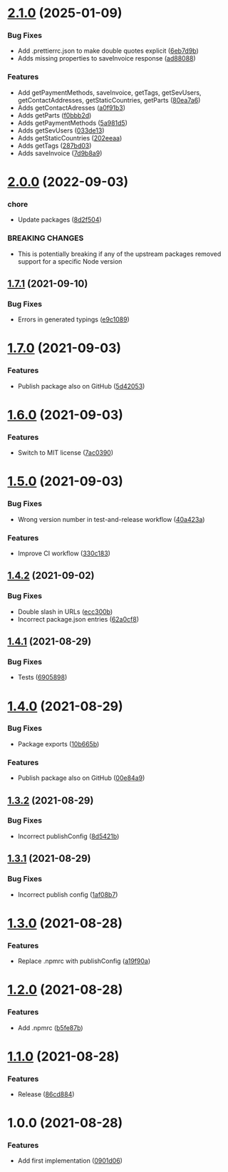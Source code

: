 # [2.1.0](https://github.com/peerigon/sevdesk/compare/v2.0.0...v2.1.0) (2025-01-09)


### Bug Fixes

* Add .prettierrc.json to make double quotes explicit ([6eb7d9b](https://github.com/peerigon/sevdesk/commit/6eb7d9bc28788f88c4fe1b6d038c276ba4ba1e6c))
* Adds missing properties to saveInvoice response ([ad88088](https://github.com/peerigon/sevdesk/commit/ad88088b8fb802b0bb003c754de8c97ae67e508d))


### Features

* Add getPaymentMethods, saveInvoice, getTags, getSevUsers, getContactAddresses, getStaticCountries, getParts ([80ea7a6](https://github.com/peerigon/sevdesk/commit/80ea7a62b586eccae75e6b9504f10540f65ac599))
* Adds getContactAdresses ([a0f91b3](https://github.com/peerigon/sevdesk/commit/a0f91b33deb0dcd9f25f5e93134581646904f927))
* Adds getParts ([f0bbb2d](https://github.com/peerigon/sevdesk/commit/f0bbb2d5ded7ad9c5ad7f679778d655721d665bb))
* Adds getPaymentMethods ([5a981d5](https://github.com/peerigon/sevdesk/commit/5a981d51c9d5b9c231791478292820e13b44c959))
* Adds getSevUsers ([033de13](https://github.com/peerigon/sevdesk/commit/033de13c4c6c59a8a88558400fb6ed6ca3443e95))
* Adds getStaticCountries ([202eeaa](https://github.com/peerigon/sevdesk/commit/202eeaa515d27d195438f7b8c5c62f030354b985))
* Adds getTags ([287bd03](https://github.com/peerigon/sevdesk/commit/287bd03248ee78ee60af0d39f908e3bcf2e0725e))
* Adds saveInvoice ([7d9b8a9](https://github.com/peerigon/sevdesk/commit/7d9b8a94981730649e7c504615fe2895aff42437))

# [2.0.0](https://github.com/peerigon/sevdesk/compare/v1.7.1...v2.0.0) (2022-09-03)


### chore

* Update packages ([8d2f504](https://github.com/peerigon/sevdesk/commit/8d2f504fc19a3c11b0d13ecab9dd54d20d0c26a1))


### BREAKING CHANGES

* This is potentially breaking if any of the upstream packages removed support for a specific Node version

## [1.7.1](https://github.com/peerigon/sevdesk/compare/v1.7.0...v1.7.1) (2021-09-10)


### Bug Fixes

* Errors in generated typings ([e9c1089](https://github.com/peerigon/sevdesk/commit/e9c1089f7770f0d8e17bcb6e22941e4d406995e2))

# [1.7.0](https://github.com/peerigon/sevdesk/compare/v1.6.0...v1.7.0) (2021-09-03)


### Features

* Publish package also on GitHub ([5d42053](https://github.com/peerigon/sevdesk/commit/5d420531d2fb82fe9a19166461b28207f3199d09))

# [1.6.0](https://github.com/peerigon/sevdesk/compare/v1.5.0...v1.6.0) (2021-09-03)


### Features

* Switch to MIT license ([7ac0390](https://github.com/peerigon/sevdesk/commit/7ac0390d5e4423a506e482fa11f2b8c668eb60c7))

# [1.5.0](https://github.com/peerigon/sevdesk/compare/v1.4.2...v1.5.0) (2021-09-03)


### Bug Fixes

* Wrong version number in test-and-release workflow ([40a423a](https://github.com/peerigon/sevdesk/commit/40a423a9fea5703b1967f84d2168912318e6e2f8))


### Features

* Improve CI workflow ([330c183](https://github.com/peerigon/sevdesk/commit/330c183ea58ea48e29b2e084971398e37e620db3))

## [1.4.2](https://github.com/peerigon/sevdesk/compare/v1.4.1...v1.4.2) (2021-09-02)


### Bug Fixes

* Double slash in URLs ([ecc300b](https://github.com/peerigon/sevdesk/commit/ecc300b67d0721b24bd0fddab2f08b0d8af21fbf))
* Incorrect package.json entries ([62a0cf8](https://github.com/peerigon/sevdesk/commit/62a0cf8d555ff1fd49f11e0aa76dc85c6586f91c))

## [1.4.1](https://github.com/peerigon/sevdesk/compare/v1.4.0...v1.4.1) (2021-08-29)


### Bug Fixes

* Tests ([6905898](https://github.com/peerigon/sevdesk/commit/6905898a3c93ebf5607b427b06cb130727c284e6))

# [1.4.0](https://github.com/peerigon/sevdesk/compare/v1.3.2...v1.4.0) (2021-08-29)


### Bug Fixes

* Package exports ([10b665b](https://github.com/peerigon/sevdesk/commit/10b665baaf543647bc7e945538170123a4ad8cee))


### Features

* Publish package also on GitHub ([00e84a9](https://github.com/peerigon/sevdesk/commit/00e84a9d71ec6c8cd4a5e64a985fc51901fd8950))

## [1.3.2](https://github.com/peerigon/sevdesk/compare/v1.3.1...v1.3.2) (2021-08-29)


### Bug Fixes

* Incorrect publishConfig ([8d5421b](https://github.com/peerigon/sevdesk/commit/8d5421b17cf9169201a1cc73f873f8c390922fd6))

## [1.3.1](https://github.com/peerigon/sevdesk/compare/v1.3.0...v1.3.1) (2021-08-29)


### Bug Fixes

* Incorrect publish config ([1af08b7](https://github.com/peerigon/sevdesk/commit/1af08b7096dc8b0ac768dd2a64ac092f0627b98e))

# [1.3.0](https://github.com/peerigon/sevdesk/compare/v1.2.0...v1.3.0) (2021-08-28)


### Features

* Replace .npmrc with publishConfig ([a19f90a](https://github.com/peerigon/sevdesk/commit/a19f90a2260a9785ca11dfe29dcca075cca53043))

# [1.2.0](https://github.com/peerigon/sevdesk/compare/v1.1.0...v1.2.0) (2021-08-28)


### Features

* Add .npmrc ([b5fe87b](https://github.com/peerigon/sevdesk/commit/b5fe87be22c8f10d64d52b85f5279422ab60a393))

# [1.1.0](https://github.com/peerigon/sevdesk/compare/v1.0.0...v1.1.0) (2021-08-28)


### Features

* Release ([86cd884](https://github.com/peerigon/sevdesk/commit/86cd8847ffaf90c81ba37c3c4832c45bfd78dcdb))

# 1.0.0 (2021-08-28)


### Features

* Add first implementation ([0901d06](https://github.com/peerigon/sevdesk/commit/0901d06dc32d5e2a227258573c151cfc27b0a912))
